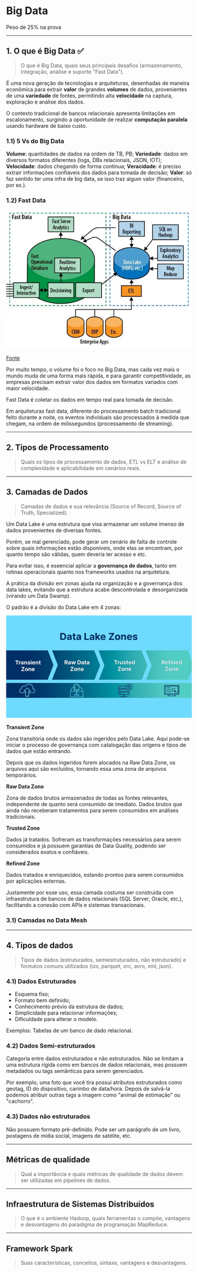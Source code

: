 # Big Data

Peso de 25% na prova

---

## 1. O que é Big Data :white_check_mark:

> O que é Big Data, quais seus principais desafios (armazenamento, integração, análise e suporte "Fast Data").

É uma nova geração de tecnologias e arquiteturas, desenhadas de maneira econômica para extrair **valor** de grandes **volumes** de dados, provenientes de uma **variedade** de fontes, permitindo alta **velocidade** na captura, exploração e análise dos dados.

O contexto tradicional de bancos relacionais apresenta limitações em escalonamento, surgindo a oportunidade de realizar **computação paralela** usando hardware de baixo custo.

### 1.1) 5 Vs do Big Data

**Volume**: quantidades de dados na ordem de TB, PB;
**Variedade**: dados em diversos formatos diferentes (logs, DBs relacionais, JSON, IOT);
**Velocidade**: dados chegando de forma contínua;
**Veracidade**: é preciso extrair informações confiáveis dos dados para tomada de decisão;
**Valor**: só faz sentido ter uma infra de big data, se isso traz algum valor (financeiro, por ex.).

### 1.2) Fast Data

![](../Imagens/FastData.png)

[Fonte](https://blog.dsacademy.com.br/fast-data-a-evolucao-do-big-data/)

Por muito tempo, o volume foi o foco no Big Data, mas cada vez mais o mundo muda de uma forma mais rápida, e para garantir competitividade, as empresas precisam extrair valor dos dados em formatos variados com maior velocidade.

Fast Data é coletar os dados em tempo real para tomada de decisão.

Em arquiteturas fast data, diferente do processamento batch tradicional feito durante a noite, os eventos individuais são processados à medida que chegam, na ordem de milissegundos (processamento de streaming).

---

## 2. Tipos de Processamento

> Quais os tipos de processamento de dados, ETL vs ELT e análise de complexidade e aplicabilidade em cenários reais.

---

## 3. Camadas de Dados

> Camadas de dados e sua relevância (Source of Record, Source of Truth, Specialized).

Um Data Lake é uma estrutura que visa armazenar um volume imenso de dados provenientes de diversas fontes.

Porém, se mal gerenciado, pode gerar um cenário de falta de controle sobre quais informações estão disponíveis, onde elas se encontram, por quanto tempo são válidas, quem deveria ter acesso e etc.

Para evitar isso, é eseencial aplicar a **governança de dados**, tanto em rotinas operacionais quanto nos frameworks usados na arquitetura.

A prática da divisão em zonas ajuda na organização e a governança dos data lakes, evitando que a estrutura acabe descontrolada e desorganizada (virando um Data Swamp).

O padrão é a divisão do Data Lake em 4 zonas:

![DataLake](../Imagens/DataLake.png)

**Transient Zone**

Zona transitória onde os dados são ingeridos pelo Data Lake. Aqui pode-se iniciar o processo de governança com catalogação das origens e tipos de dados que estão entrando.

Depois que os dados ingeridos forem alocados na Raw Data Zone, os arquivos aqui são excluídos, tornando essa uma zona de arquivos temporários.

**Raw Data Zone**

Zona de dados brutos armazenados de todas as fontes relevantes, independente de quanto será consumido de imediato. Dados brutos que ainda não receberam tratamentos para serem consumidos em análises tradicionais.

**Trusted Zone**

Dados já tratados. Sofreram as transformações necessários para serem consumidos e já possuem garantias de Data Quality, podendo ser considerados exatos e confiáveis.

**Refined Zone**

Dados tratados e enriquecidos, estando prontos para serem consumidos por aplicações externas.

Justamente por esse uso, essa camada costuma ser construída com infraestrutura de bancos de dados relacionais (SQL Server, Oracle, etc.), facilitando a conexão com APIs e sistemas transacionais.

### 3.1) Camadas no Data Mesh


---

## 4. Tipos de dados

> Tipos de dados (estruturados, semiestruturados, não estruturado) e formatos comuns utilizados (izo, parquet, orc, avro, xml, json).

### 4.1) Dados Estruturados

* Esquema fixo;
* Formato bem definido;
* Conhecimento prévio da estrutura de dados;
* Simplicidade para relacionar informações;
* Dificuldade para alterar o modelo.

Exemplos: Tabelas de um banco de dado relacional.

### 4.2) Dados Semi-estruturados

 Categoria entre dados estruturados e não estruturados. Não se limitam a uma estrutura rígida como em bancos de dados relacionais, mas possuem metadados ou tags semânticas para serem gerenciados.

 Por exemplo, uma foto que você tira possui atributos estruturados como geotag, ID do dispositivo, carimbo de data/hora. Depois de salvá-la podemos atribuir outras tags a imagem como "animal de estimação" ou "cachorro".

 ### 4.3) Dados não estruturados

 Não possuem formato pré-definido. Pode ser um parágrafo de um livro, postagens de mídia social, imagens de satélite, etc.

---

## Métricas de qualidade

> Qual a importância e quais métricas de qualidade de dados devem ser utilizadas em pipelines de dados.

---

## Infraestrutura de Sistemas Distribuídos

> O que é o ambiente Hadoop, quais ferramentas o compõe, vantagens e desvantagens do paradigma de programação MapReduce.

---

## Framework Spark

> Suas características, conceitos, sintaxe, vantagens e desvantagens.